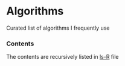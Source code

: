 # Algorithms
Curated list of algorithms I frequently use

### Contents
The contents are recursively listed in [ls-R](./ls-R.txt) file
